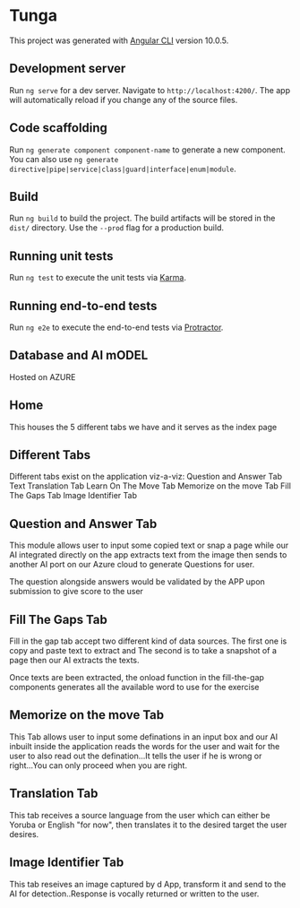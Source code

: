 # Tunga
This project was generated with [Angular CLI](https://github.com/angular/angular-cli) version 10.0.5.

## Development server

Run `ng serve` for a dev server. Navigate to `http://localhost:4200/`. The app will automatically reload if you change any of the source files.

## Code scaffolding

Run `ng generate component component-name` to generate a new component. You can also use `ng generate directive|pipe|service|class|guard|interface|enum|module`.

## Build

Run `ng build` to build the project. The build artifacts will be stored in the `dist/` directory. Use the `--prod` flag for a production build.

## Running unit tests

Run `ng test` to execute the unit tests via [Karma](https://karma-runner.github.io).

## Running end-to-end tests

Run `ng e2e` to execute the end-to-end tests via [Protractor](http://www.protractortest.org/).

## Database and AI mODEL 
Hosted on AZURE


## Home
This houses the 5 different tabs we have and it serves as the index page

## Different Tabs 

Different tabs exist on the application viz-a-viz:
    Question and Answer Tab
    Text Translation Tab
    Learn On The Move Tab
    Memorize on the move Tab
    Fill The Gaps Tab
    Image Identifier Tab

## Question and Answer Tab
This module allows user to input some copied text or snap a page while 
our AI integrated directly on the app extracts text from the image then sends to another AI port on our Azure cloud to generate Questions for user.

The question alongside answers would be validated by the APP upon submission to give score to the user

## Fill The Gaps Tab
Fill in the gap tab accept two different kind of data sources.
    The first one is copy and paste text to extract and
    The second is to take a snapshot of a page then our AI extracts the texts.

Once texts are been extracted, the onload function in the fill-the-gap components generates all the available word to use for the exercise

##  Memorize on the move Tab
This Tab allows user to input some definations in an input box and our AI inbuilt inside the application reads the words for the user and wait for the user to also read out the defination...It tells the user if he is wrong or right...You can only proceed when you are right.

##  Translation Tab
This tab receives a source language from the user which can either be Yoruba or English "for now", then translates it to the desired target the user desires.

##  Image Identifier Tab
This tab reseives an image captured by d App, transform it and send to the AI for detection..Response is vocally returned or written to the user.
